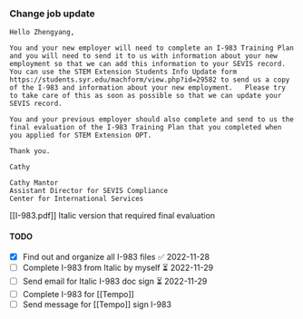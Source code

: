 ### Change job update
```
Hello Zhengyang,

You and your new employer will need to complete an I-983 Training Plan and you will need to send it to us with information about your new employment so that we can add this information to your SEVIS record.  You can use the STEM Extension Students Info Update form https://students.syr.edu/machform/view.php?id=29582 to send us a copy of the I-983 and information about your new employment.   Please try to take care of this as soon as possible so that we can update your SEVIS record.

You and your previous employer should also complete and send to us the final evaluation of the I-983 Training Plan that you completed when you applied for STEM Extension OPT.

Thank you.

Cathy

Cathy Mantor    
Assistant Director for SEVIS Compliance  
Center for International Services
```
[[I-983.pdf]] Italic version that required final evaluation
#### TODO
- [x] Find out and organize all I-983 files ✅ 2022-11-28
- [ ] Complete I-983 from Italic by myself ⏳ 2022-11-29 
- [ ] Send email for Italic I-983 doc sign ⏳ 2022-11-29 
- [ ] Complete I-983 for [[Tempo]]
- [ ] Send message for [[Tempo]] sign I-983